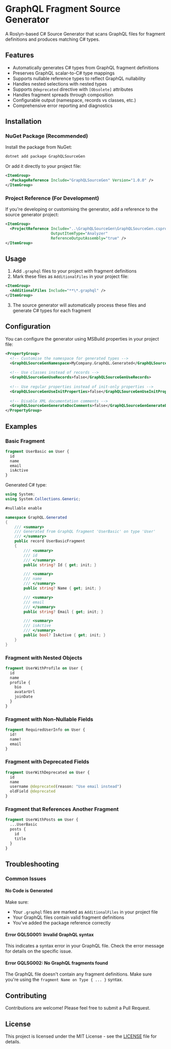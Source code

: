 # GraphQL Fragment Source Generator

A Roslyn-based C# Source Generator that scans GraphQL files for fragment definitions and produces matching C# types.

## Features

- Automatically generates C# types from GraphQL fragment definitions
- Preserves GraphQL scalar-to-C# type mappings
- Supports nullable reference types to reflect GraphQL nullability
- Handles nested selections with nested types
- Supports `@deprecated` directive with `[Obsolete]` attributes
- Handles fragment spreads through composition
- Configurable output (namespace, records vs classes, etc.)
- Comprehensive error reporting and diagnostics

## Installation

### NuGet Package (Recommended)

Install the package from NuGet:

```bash
dotnet add package GraphQLSourceGen
```

Or add it directly to your project file:

```xml
<ItemGroup>
  <PackageReference Include="GraphQLSourceGen" Version="1.0.0" />
</ItemGroup>
```

### Project Reference (For Development)

If you're developing or customising the generator, add a reference to the source generator project:

```xml
<ItemGroup>
  <ProjectReference Include="..\GraphQLSourceGen\GraphQLSourceGen.csproj" 
                    OutputItemType="Analyzer" 
                    ReferenceOutputAssembly="true" />
</ItemGroup>
```

## Usage

1. Add `.graphql` files to your project with fragment definitions
2. Mark these files as `AdditionalFiles` in your project file:

```xml
<ItemGroup>
  <AdditionalFiles Include="**\*.graphql" />
</ItemGroup>
```

3. The source generator will automatically process these files and generate C# types for each fragment

## Configuration

You can configure the generator using MSBuild properties in your project file:

```xml
<PropertyGroup>
  <!-- Customise the namespace for generated types -->
  <GraphQLSourceGenNamespace>MyCompany.GraphQL.Generated</GraphQLSourceGenNamespace>
  
  <!-- Use classes instead of records -->
  <GraphQLSourceGenUseRecords>false</GraphQLSourceGenUseRecords>
  
  <!-- Use regular properties instead of init-only properties -->
  <GraphQLSourceGenUseInitProperties>false</GraphQLSourceGenUseInitProperties>
  
  <!-- Disable XML documentation comments -->
  <GraphQLSourceGenGenerateDocComments>false</GraphQLSourceGenGenerateDocComments>
</PropertyGroup>
```

## Examples

### Basic Fragment

```graphql
fragment UserBasic on User {
  id
  name
  email
  isActive
}
```

Generated C# type:

```csharp
using System;
using System.Collections.Generic;

#nullable enable

namespace GraphQL.Generated
{
    /// <summary>
    /// Generated from GraphQL fragment 'UserBasic' on type 'User'
    /// </summary>
    public record UserBasicFragment
    {
        /// <summary>
        /// id
        /// </summary>
        public string? Id { get; init; }

        /// <summary>
        /// name
        /// </summary>
        public string? Name { get; init; }

        /// <summary>
        /// email
        /// </summary>
        public string? Email { get; init; }

        /// <summary>
        /// isActive
        /// </summary>
        public bool? IsActive { get; init; }
    }
}
```

### Fragment with Nested Objects

```graphql
fragment UserWithProfile on User {
  id
  name
  profile {
    bio
    avatarUrl
    joinDate
  }
}
```

### Fragment with Non-Nullable Fields

```graphql
fragment RequiredUserInfo on User {
  id!
  name!
  email
}
```

### Fragment with Deprecated Fields

```graphql
fragment UserWithDeprecated on User {
  id
  name
  username @deprecated(reason: "Use email instead")
  oldField @deprecated
}
```

### Fragment that References Another Fragment

```graphql
fragment UserWithPosts on User {
  ...UserBasic
  posts {
    id
    title
  }
}
```

## Troubleshooting

### Common Issues

#### No Code is Generated

Make sure:
- Your `.graphql` files are marked as `AdditionalFiles` in your project file
- Your GraphQL files contain valid fragment definitions
- You've added the package reference correctly

#### Error GQLSG001: Invalid GraphQL syntax

This indicates a syntax error in your GraphQL file. Check the error message for details on the specific issue.

#### Error GQLSG002: No GraphQL fragments found

The GraphQL file doesn't contain any fragment definitions. Make sure you're using the `fragment Name on Type { ... }` syntax.

## Contributing

Contributions are welcome! Please feel free to submit a Pull Request.

## License

This project is licensed under the MIT License - see the [LICENSE](LICENSE) file for details.
